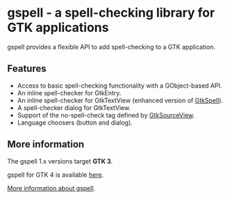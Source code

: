 gspell - a spell-checking library for GTK applications
======================================================

gspell provides a flexible API to add spell-checking to a GTK application.

Features
--------

- Access to basic spell-checking functionality with a GObject-based API.
- An inline spell-checker for GtkEntry.
- An inline spell-checker for GtkTextView (enhanced version of
  [GtkSpell](https://gtkspell.sourceforge.net/)).
- A spell-checker dialog for GtkTextView.
- Support of the no-spell-check tag defined by
  [GtkSourceView](https://wiki.gnome.org/Projects/GtkSourceView).
- Language choosers (button and dialog).

More information
----------------

The gspell 1.x versions target **GTK 3**.

gspell for GTK 4 is available [here](https://gitlab.gnome.org/otrocodigo/gspell).

[More information about gspell](docs/more-information.md).
